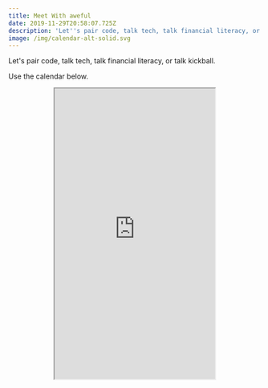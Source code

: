 ```yaml
---
title: Meet With aweful
date: 2019-11-29T20:58:07.725Z
description: 'Let''s pair code, talk tech, talk financial literacy, or talk kickball.'
image: /img/calendar-alt-solid.svg
---
```

Let's pair code, talk tech, talk financial literacy, or talk kickball.

Use the calendar below.

<center><iframe src="https://calendly.com/iwritecode" width="320px"
            height="580"
          /><iframe></center>
